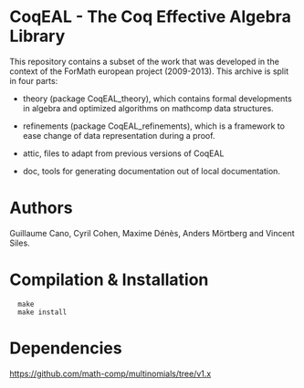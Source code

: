 CoqEAL - The Coq Effective Algebra Library
==========================================

This repository contains a subset of the work that was developed in
the context of the ForMath european project (2009-2013).
This archive is split in four parts:

- theory (package  CoqEAL_theory), which contains  formal developments
  in algebra and optimized algorithms on mathcomp data structures.

- refinements (package  CoqEAL_refinements), which is a framework to 
  ease change of data representation during a proof.

- attic, files to adapt from previous versions of CoqEAL

- doc, tools for generating documentation out of local documentation.


Authors
=======

Guillaume Cano,  Cyril Cohen,  Maxime Dénès, Anders  Mörtberg and Vincent
Siles.

Compilation & Installation
==========================

```
  make
  make install
```

  
Dependencies
============

https://github.com/math-comp/multinomials/tree/v1.x
